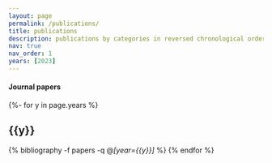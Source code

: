 ```yaml
---
layout: page
permalink: /publications/
title: publications
description: publications by categories in reversed chronological order. generated by jekyll-scholar.
nav: true
nav_order: 1
years: [2023]
---
```

<!-- _pages/publications.md -->

#### Journal papers
<div class="publications">

{%- for y in page.years %}
    <h2 class="year">{{y}}</h2>
    {% bibliography -f papers -q @*[year={{y}}]* %}
{% endfor %}

</div>
